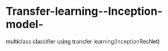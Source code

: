 # Transfer-learning--Inception-model-
multiclass classifier using transfer learning(InceptionResNet)
